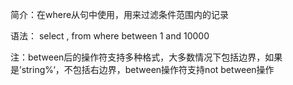 简介：在where从句中使用，用来过滤条件范围内的记录

语法：
select <columnname1>,<columnname2>
from <tablename>
where <columnname1> 
between 1 and 10000

注：between后的操作符支持多种格式，大多数情况下包括边界，如果是’string%‘，不包括右边界，between操作符支持not between操作